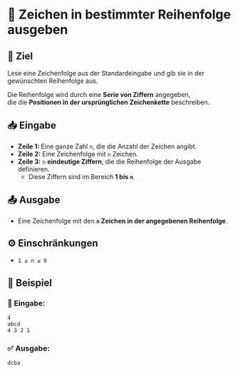 # 🔢 Zeichen in bestimmter Reihenfolge ausgeben

## 🎯 Ziel
Lese eine Zeichenfolge aus der Standardeingabe und gib sie in der gewünschten Reihenfolge aus.  

Die Reihenfolge wird durch eine **Serie von Ziffern** angegeben,  
die die **Positionen in der ursprünglichen Zeichenkette** beschreiben.

## 📥 Eingabe
- **Zeile 1:** Eine ganze Zahl `n`, die die Anzahl der Zeichen angibt.
- **Zeile 2:** Eine Zeichenfolge mit `n` Zeichen.
- **Zeile 3:** `n` **eindeutige Ziffern**, die die Reihenfolge der Ausgabe definieren.  
  - Diese Ziffern sind im Bereich **1 bis `n`**.

## 📤 Ausgabe
- Eine Zeichenfolge mit den **`n` Zeichen in der angegebenen Reihenfolge**.

## ⚙️ Einschränkungen
- `1 ≤ n ≤ 9`

## 📌 Beispiel

### 📝 Eingabe:
```
4
abcd
4 3 2 1
```

### ✅ Ausgabe:
```
dcba
```
